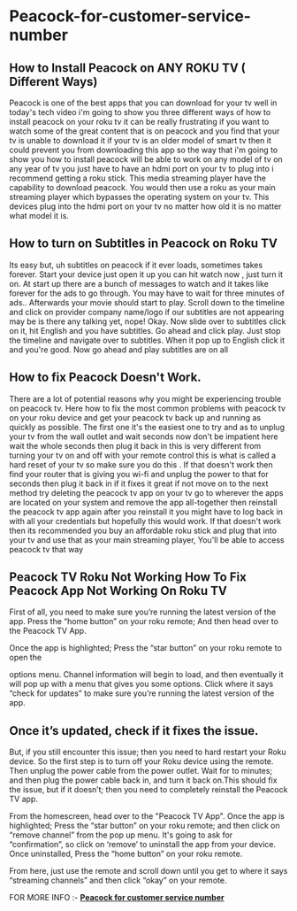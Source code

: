 # Peacock-for-customer-service-number

## How to Install Peacock on ANY ROKU TV ( Different Ways)

 

Peacock is one of the best apps that you can download for your tv well in today's tech video i'm going to show you three different ways of how to install peacock on your roku tv it can be really frustrating if you want to watch some of the great content that is on peacock and you find that your tv is unable to download it if your tv is an older model of smart tv then it could prevent you from downloading this app so the way that i'm going to show you how to install peacock will be able to work on any model of tv on any year of tv you just have to have an hdmi port on your tv to plug into i recommend getting a roku stick. This media streaming player  have the capability to download peacock. You would then use a roku as your main streaming player which  bypasses the operating system on your tv. This devices plug into the hdmi port on your tv no matter how old it is no matter what model it is.

 

## How to turn on Subtitles in Peacock on Roku TV
Its easy but, uh subtitles on peacock if it ever loads, sometimes takes forever. Start your device just open it up you can hit watch now , just turn it on. At start up there are a bunch of messages to watch and it takes like forever for the ads to go through. You may  have to wait for three minutes of ads.. Afterwards your movie should start to play. Scroll down to the timeline and click on provider company name/logo if  our subtitles are not appearing may be  is there any talking yet, nope! Okay. Now slide over to subtitles click on it, hit English and you have subtitles. Go ahead and click play.  Just stop the timeline and navigate over  to subtitles. When it pop up to English click it and you're good. Now go ahead and play subtitles are on all

## How to fix Peacock Doesn't Work.
 
There are a lot of potential reasons why you might be experiencing trouble on peacock tv. Here  how to fix the most common problems with peacock tv on your roku device and get your peacock tv back up and running as quickly as possible. The first one it's the easiest one to try and as to unplug your tv from the wall outlet and wait  seconds now don't be impatient here wait the whole  seconds then plug it back in this is very different from turning your tv on and off with your remote control this is what is called a hard reset of your tv so make sure you do this . If that doesn't work then find your router that is giving you wi-fi and unplug the power to that for  seconds then plug it back in if it fixes it great if not move on to the next method try deleting the peacock tv app on your tv go to wherever the apps are located on your system and remove the app all-together then reinstall the peacock tv app again after you reinstall it you might have to log back in with all your credentials but hopefully this would work. If that doesn't work then its recommended you buy an affordable roku stick and plug that into your tv and use that as your main streaming player, You'll be able to access peacock tv that way

 

## Peacock TV Roku Not Working How To Fix Peacock App Not Working On Roku TV
 

First of all, you need to make sure you’re running the latest version of the app. Press the “home button” on your roku remote; And then head over to the Peacock TV App.

Once the app is highlighted; Press the “star button” on your roku remote to open the

options menu. Channel information will begin to load, and then eventually it will pop up with a menu that gives you some options. Click where it says “check for updates” to make sure you’re running the latest version of the app.

 

## Once it’s updated, check if it fixes the issue.

But, if you still encounter this issue; then you need to hard restart your Roku device. So the first step is to turn off your Roku device using the remote. Then unplug the power cable from the power outlet. Wait for  to  minutes; and then plug the power cable back in, and turn it back on.This should fix the issue, but if it doesn’t; then you need to completely reinstall the Peacock TV app.

 From the homescreen, head over to the "Peacock TV App". Once the app is highlighted; Press the “star button” on your roku remote; and then click on “remove channel” from the pop up menu. It's going to ask for “confirmation”, so click on ‘remove’ to uninstall the app from your device. Once uninstalled, Press the “home button” on your roku remote.

From here, just use the remote and scroll down until you get to where it says “streaming channels” and then click “okay” on your remote.

FOR MORE INFO :- <b><a href="https://iguruservices.com/support">Peacock for customer service number</a></b>
